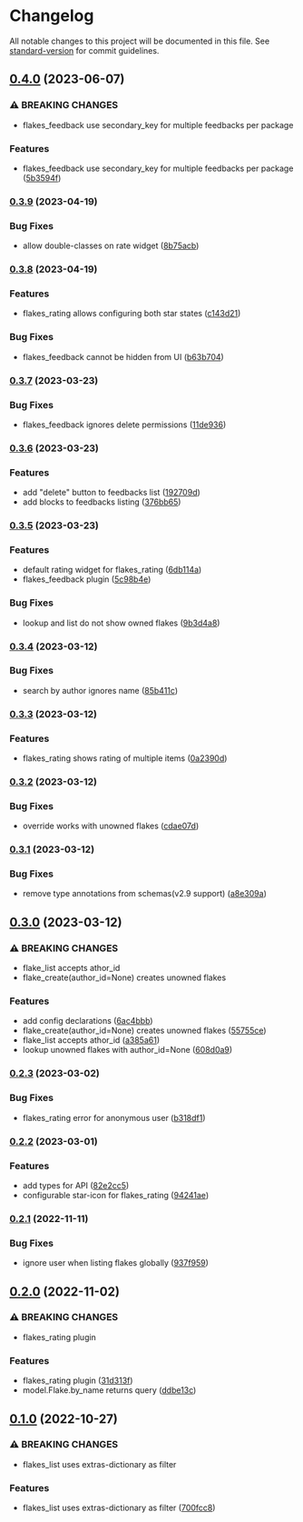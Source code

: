 # Changelog

All notable changes to this project will be documented in this file. See [standard-version](https://github.com/conventional-changelog/standard-version) for commit guidelines.

## [0.4.0](https://github.com/DataShades/ckanext-flakes/compare/v0.3.9...v0.4.0) (2023-06-07)


### ⚠ BREAKING CHANGES

* flakes_feedback use secondary_key for multiple feedbacks per package

### Features

* flakes_feedback use secondary_key for multiple feedbacks per package ([5b3594f](https://github.com/DataShades/ckanext-flakes/commit/5b3594f6f6fd67a0827703fdd525d245c2d13561))

### [0.3.9](https://github.com/DataShades/ckanext-flakes/compare/v0.3.8...v0.3.9) (2023-04-19)


### Bug Fixes

* allow double-classes on rate widget ([8b75acb](https://github.com/DataShades/ckanext-flakes/commit/8b75acb353f9695cf6f334c02d60f5a4b3d7d184))

### [0.3.8](https://github.com/DataShades/ckanext-flakes/compare/v0.3.7...v0.3.8) (2023-04-19)


### Features

* flakes_rating allows configuring both star states ([c143d21](https://github.com/DataShades/ckanext-flakes/commit/c143d21d1f769feccb302834ab7cc86552a08e1b))


### Bug Fixes

* flakes_feedback cannot be hidden from UI ([b63b704](https://github.com/DataShades/ckanext-flakes/commit/b63b704bc6ebfbb013a55bd97379924d50ae2517))

### [0.3.7](https://github.com/DataShades/ckanext-flakes/compare/v0.3.6...v0.3.7) (2023-03-23)


### Bug Fixes

* flakes_feedback ignores delete permissions ([11de936](https://github.com/DataShades/ckanext-flakes/commit/11de9363aa307e56c7d8cbfbec7f43126739bbf0))

### [0.3.6](https://github.com/DataShades/ckanext-flakes/compare/v0.3.5...v0.3.6) (2023-03-23)


### Features

* add "delete" button to feedbacks list ([192709d](https://github.com/DataShades/ckanext-flakes/commit/192709d407863c39f253aac0530765604d2d0a55))
* add blocks to feedbacks listing ([376bb65](https://github.com/DataShades/ckanext-flakes/commit/376bb65f6b7e90d73864db89c8436f4694cc69e9))

### [0.3.5](https://github.com/DataShades/ckanext-flakes/compare/v0.3.4...v0.3.5) (2023-03-23)


### Features

* default rating widget for flakes_rating ([6db114a](https://github.com/DataShades/ckanext-flakes/commit/6db114a668d6419dfa8084b321fe5b107678d8e7))
* flakes_feedback plugin ([5c98b4e](https://github.com/DataShades/ckanext-flakes/commit/5c98b4e10853edae05bf16f68a812b327ee2ae29))


### Bug Fixes

* lookup and list do not show owned flakes ([9b3d4a8](https://github.com/DataShades/ckanext-flakes/commit/9b3d4a87736efdcb8b5e2089e3a7d3fd4e42ff7e))

### [0.3.4](https://github.com/DataShades/ckanext-flakes/compare/v0.3.3...v0.3.4) (2023-03-12)


### Bug Fixes

* search by author ignores name ([85b411c](https://github.com/DataShades/ckanext-flakes/commit/85b411c825bace3c32ddec0a73e226bb5ef0f43d))

### [0.3.3](https://github.com/DataShades/ckanext-flakes/compare/v0.3.2...v0.3.3) (2023-03-12)


### Features

* flakes_rating shows rating of multiple items ([0a2390d](https://github.com/DataShades/ckanext-flakes/commit/0a2390d46231e7d4cee460e60057d7c7849044ac))

### [0.3.2](https://github.com/DataShades/ckanext-flakes/compare/v0.3.1...v0.3.2) (2023-03-12)


### Bug Fixes

* override works with unowned flakes ([cdae07d](https://github.com/DataShades/ckanext-flakes/commit/cdae07df0330bac6a39613419f69f0f1e4720caf))

### [0.3.1](https://github.com/DataShades/ckanext-flakes/compare/v0.3.0...v0.3.1) (2023-03-12)


### Bug Fixes

* remove type annotations from schemas(v2.9 support) ([a8e309a](https://github.com/DataShades/ckanext-flakes/commit/a8e309a4c097ba6b7c44a7d3766e37e1e0cc64dd))

## [0.3.0](https://github.com/DataShades/ckanext-flakes/compare/v0.2.3...v0.3.0) (2023-03-12)


### ⚠ BREAKING CHANGES

* flake_list accepts athor_id
* flake_create(author_id=None) creates unowned flakes

### Features

* add config declarations ([6ac4bbb](https://github.com/DataShades/ckanext-flakes/commit/6ac4bbb960cc7efbcd21bfb38f967d8507dbb89d))
* flake_create(author_id=None) creates unowned flakes ([55755ce](https://github.com/DataShades/ckanext-flakes/commit/55755ce1b45f52c9fb3a1ec8713847515bedb478))
* flake_list accepts athor_id ([a385a61](https://github.com/DataShades/ckanext-flakes/commit/a385a6138c449280c7d7ba79ab4f7a9c25abf572))
* lookup unowned flakes with author_id=None ([608d0a9](https://github.com/DataShades/ckanext-flakes/commit/608d0a957dff79544fa8638305031378edc957c6))

### [0.2.3](https://github.com/DataShades/ckanext-flakes/compare/v0.2.2...v0.2.3) (2023-03-02)


### Bug Fixes

* flakes_rating error for anonymous user ([b318df1](https://github.com/DataShades/ckanext-flakes/commit/b318df1856f93c08e3f5331ae2385e5a242a3703))

### [0.2.2](https://github.com/DataShades/ckanext-flakes/compare/v0.2.1...v0.2.2) (2023-03-01)


### Features

* add types for API ([82e2cc5](https://github.com/DataShades/ckanext-flakes/commit/82e2cc5094a72f770de91537cfee768e9ec34366))
* configurable star-icon for flakes_rating ([94241ae](https://github.com/DataShades/ckanext-flakes/commit/94241ae61256092d3cad61afe2791ddb5799d92e))

### [0.2.1](https://github.com/DataShades/ckanext-flakes/compare/v0.2.0...v0.2.1) (2022-11-11)


### Bug Fixes

* ignore user when listing flakes globally ([937f959](https://github.com/DataShades/ckanext-flakes/commit/937f95972013902f7e535bfcf5e7f2f5beb97888))

## [0.2.0](https://github.com/DataShades/ckanext-flakes/compare/v0.1.0...v0.2.0) (2022-11-02)


### ⚠ BREAKING CHANGES

* flakes_rating plugin

### Features

* flakes_rating plugin ([31d313f](https://github.com/DataShades/ckanext-flakes/commit/31d313fce88398db0fde06bcec80b33e47802d13))
* model.Flake.by_name returns query ([ddbe13c](https://github.com/DataShades/ckanext-flakes/commit/ddbe13c002be779ae151dc987a1d4823fb6b3c3c))

## [0.1.0](https://github.com/DataShades/ckanext-flakes/compare/v0.0.7...v0.1.0) (2022-10-27)


### ⚠ BREAKING CHANGES

* flakes_list uses extras-dictionary as filter

### Features

* flakes_list uses extras-dictionary as filter ([700fcc8](https://github.com/DataShades/ckanext-flakes/commit/700fcc82b17cd1ef42d1ec16676a1c634b39a400))
